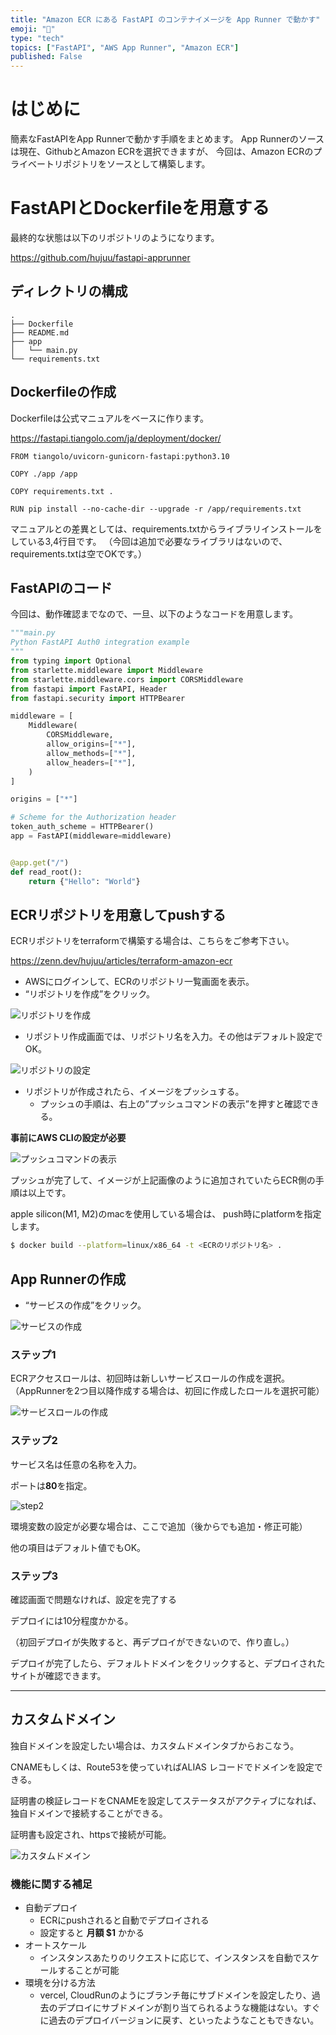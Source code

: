 ```yaml
---
title: "Amazon ECR にある FastAPI のコンテナイメージを App Runner で動かす"
emoji: "🌱"
type: "tech"
topics: ["FastAPI", "AWS App Runner", "Amazon ECR"]
published: False
---
```


# はじめに

簡素なFastAPIをApp Runnerで動かす手順をまとめます。
App Runnerのソースは現在、GithubとAmazon ECRを選択できますが、
今回は、Amazon ECRのプライベートリポジトリをソースとして構築します。

# FastAPIとDockerfileを用意する

最終的な状態は以下のリポジトリのようになります。

https://github.com/hujuu/fastapi-apprunner

## ディレクトリの構成

```
.
├── Dockerfile
├── README.md
├── app
│   └── main.py
└── requirements.txt
```

## Dockerfileの作成

Dockerfileは公式マニュアルをベースに作ります。

https://fastapi.tiangolo.com/ja/deployment/docker/

```
FROM tiangolo/uvicorn-gunicorn-fastapi:python3.10

COPY ./app /app

COPY requirements.txt .

RUN pip install --no-cache-dir --upgrade -r /app/requirements.txt

```

マニュアルとの差異としては、requirements.txtからライブラリインストールをしている3,4行目です。
（今回は追加で必要なライブラリはないので、requirements.txtは空でOKです。）

## FastAPIのコード

今回は、動作確認までなので、一旦、以下のようなコードを用意します。

```app/main.py
"""main.py
Python FastAPI Auth0 integration example
"""
from typing import Optional
from starlette.middleware import Middleware
from starlette.middleware.cors import CORSMiddleware
from fastapi import FastAPI, Header
from fastapi.security import HTTPBearer

middleware = [
	Middleware(
		CORSMiddleware,
		allow_origins=["*"],
		allow_methods=["*"],
		allow_headers=["*"],
	)
]

origins = ["*"]

# Scheme for the Authorization header
token_auth_scheme = HTTPBearer()
app = FastAPI(middleware=middleware)


@app.get("/")
def read_root():
	return {"Hello": "World"}
```

## ECRリポジトリを用意してpushする

ECRリポジトリをterraformで構築する場合は、こちらをご参考下さい。

https://zenn.dev/hujuu/articles/terraform-amazon-ecr

- AWSにログインして、ECRのリポジトリ一覧画面を表示。
- “リポジトリを作成”をクリック。

![リポジトリを作成](https://storage.googleapis.com/zenn-user-upload/0d0913ad2c52-20230223.png)

- リポジトリ作成画面では、リポジトリ名を入力。その他はデフォルト設定でOK。

![リポジトリの設定](https://storage.googleapis.com/zenn-user-upload/a9e40a839793-20230223.png)

- リポジトリが作成されたら、イメージをプッシュする。
  - プッシュの手順は、右上の”プッシュコマンドの表示”を押すと確認できる。

**事前にAWS CLIの設定が必要**

![プッシュコマンドの表示](https://storage.googleapis.com/zenn-user-upload/a3d203995dd2-20230223.png)

プッシュが完了して、イメージが上記画像のように追加されていたらECR側の手順は以上です。

apple silicon(M1, M2)のmacを使用している場合は、
push時にplatformを指定します。

```bash
$ docker build --platform=linux/x86_64 -t <ECRのリポジトリ名> . 
```


## App Runnerの作成

- “サービスの作成”をクリック。

![サービスの作成](https://storage.googleapis.com/zenn-user-upload/22e906ae259b-20230224.png)

### ステップ1
ECRアクセスロールは、初回時は新しいサービスロールの作成を選択。（AppRunnerを2つ目以降作成する場合は、初回に作成したロールを選択可能）

![サービスロールの作成](https://storage.googleapis.com/zenn-user-upload/d27f0dc71a37-20230224.png)

### ステップ2

サービス名は任意の名称を入力。

ポートは**80**を指定。

![step2](https://storage.googleapis.com/zenn-user-upload/4d6a5c0e541d-20230224.jpg)

環境変数の設定が必要な場合は、ここで追加（後からでも追加・修正可能）

他の項目はデフォルト値でもOK。

### ステップ3

確認画面で問題なければ、設定を完了する

デプロイには10分程度かかる。

（初回デプロイが失敗すると、再デプロイができないので、作り直し。）

デプロイが完了したら、デフォルトドメインをクリックすると、デプロイされたサイトが確認できます。

---

## カスタムドメイン

独自ドメインを設定したい場合は、カスタムドメインタブからおこなう。

CNAMEもしくは、Route53を使っていればALIAS レコードでドメインを設定できる。

証明書の検証レコードをCNAMEを設定してステータスがアクティブになれば、独自ドメインで接続することができる。

証明書も設定され、httpsで接続が可能。

![カスタムドメイン](https://storage.googleapis.com/zenn-user-upload/3b390e63c679-20230224.png)


### 機能に関する補足

- 自動デプロイ
	- ECRにpushされると自動でデプロイされる
	- 設定すると **月額 $1** かかる
- オートスケール
	- インスタンスあたりのリクエストに応じて、インスタンスを自動でスケールすることが可能
- 環境を分ける方法
	- vercel, CloudRunのようにブランチ毎にサブドメインを設定したり、過去のデプロイにサブドメインが割り当てられるような機能はない。すぐに過去のデプロイバージョンに戻す、といったようなこともできない。
